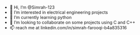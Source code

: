 - 👋 Hi, I’m @Simrah-123 
- 👀 I’m interested in electrical engineering projects 
- 🌱 I’m currently learning python
- 💞️ I’m looking to collaborate on some projects using C and C++ 
- 📫 reach me at linkedin.com/in/simrah-farooqi-b4a835316
  

<!---
Simrah-123/Simrah-123 is a ✨ special ✨ repository because its `README.md` (this file) appears on your GitHub profile.
You can click the Preview link to take a look at your changes.
--->
